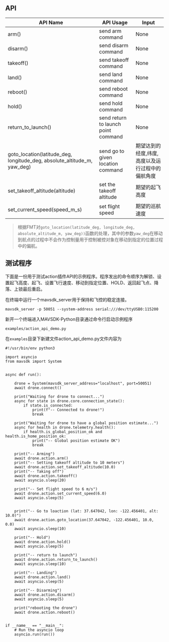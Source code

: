## API
API Name    | API Usage             | Input        
-----       | --------------        | -------------- 
arm()       | send arm command      | None     
disarm()    | send disarm command   | None       
takeoff()   | send takeoff command  | None 
land()      | send land command     | None 
reboot()    | send reboot command   | None
hold()      | send hold command     | None 
return_to_launch()      | send return to launch point command   | None
goto_location(latitude_deg, longitude_deg, absolute_altitude_m, yaw_deg)        | send go to given location command     | 期望达到的经度,纬度,高度以及运行过程中的偏航角度
set_takeoff_altitude(altitude)  | set the takeoff altitude              | 期望的起飞高度
set_current_speed(speed_m_s)     | set flight speed                      | 期望的巡航速度

> 根据FMT对```goto_location(latitude_deg, longitude_deg, absolute_altitude_m, yaw_deg))```函数的处理，其中的参数```yaw_deg```在移动到航点的过程中不会作为控制量用于控制被控对象在移动到指定的位置过程中的偏航。

## 测试程序
下面是一份用于测试action插件API的示例程序。程序发出的命令顺序为解锁、设置起飞高度、起飞、设置飞行速度、移动到指定位置、HOLD、返回起飞点、降落、上锁最后重启。

在终端中运行一个mavsdk_server用于保持和飞控的稳定连接。
```
mavsdk_server -p 50051 --system-address serial:///dev/ttyUSB0:115200
```

新开一个终端进入MAVSDK-Python目录通过命令行启动示例程序
```
examples/action_api_demo.py
```
在`examples`目录下新建文件action_api_demo.py文件内容为
```
#!/usr/bin/env python3

import asyncio
from mavsdk import System


async def run():

    drone = System(mavsdk_server_address="localhost", port=50051)
    await drone.connect()

    print("Waiting for drone to connect...")
    async for state in drone.core.connection_state():
        if state.is_connected:
            print(f"-- Connected to drone!")
            break

    print("Waiting for drone to have a global position estimate...")
    async for health in drone.telemetry.health():
        if health.is_global_position_ok and health.is_home_position_ok:
            print("-- Global position estimate OK")
            break

    print("-- Arming")
    await drone.action.arm()
    print("-- Setting takeoff altitude to 10 meters")
    await drone.action.set_takeoff_altitude(10.0)
    print("-- Taking off")
    await drone.action.takeoff()
    await asyncio.sleep(20)

    print("-- Set flight speed to 6 m/s")
    await drone.action.set_current_speed(6.0)
    await asyncio.sleep(5)


    print("-- Go to loaction (lat: 37.647042, lon: -122.456401, alt: 10.0)")
    await drone.action.goto_location(37.647042, -122.456401, 10.0, 0.0)
    await asyncio.sleep(10)
     
    print("-- Hold")
    await drone.action.hold()
    await asyncio.sleep(5)

    print("-- return to launch")
    await drone.action.return_to_launch()
    await asyncio.sleep(10)

    print("-- Landing") 
    await drone.action.land()
    await asyncio.sleep(5)

    print("-- Disarming")
    await drone.action.disarm()
    await asyncio.sleep(5)

    print("rebooting the drone")
    await drone.action.reboot()


if __name__ == "__main__":
    # Run the asyncio loop
    asyncio.run(run())

```